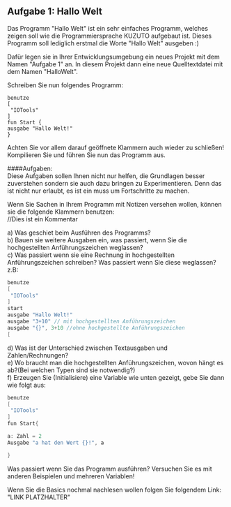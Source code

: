 ## Aufgabe 1: Hallo Welt
Das Programm "Hallo Welt" ist ein sehr einfaches Programm, welches zeigen soll wie die Programmiersprache KUZUTO aufgebaut ist. Dieses Programm soll lediglich erstmal die Worte "Hallo Welt" ausgeben :)

Dafür legen sie in Ihrer Entwicklungsumgebung ein neues Projekt mit dem Namen "Aufgabe 1" an.
In diesem Projekt dann eine neue Quelltextdatei mit dem Namen "HalloWelt".

Schreiben Sie nun folgendes Programm: 
````
benutze
[
 "IOTools"
]
fun Start {
ausgabe "Hallo Welt!"
}
````
Achten Sie vor allem darauf geöffnete Klammern auch wieder zu schließen! 
Kompilieren Sie und führen Sie nun das Programm aus.

####Aufgaben: <BR> 
Diese Aufgaben sollen Ihnen nicht nur helfen, die Grundlagen besser zuverstehen sondern sie auch dazu bringen zu Experimentieren. Denn das ist nicht nur erlaubt, es ist ein muss um Fortschritte zu machen.

Wenn Sie Sachen in Ihrem Programm mit Notizen versehen wollen, können sie die folgende Klammern benutzen:<BR> //Dies ist ein Kommentar

a) Was geschiet beim Ausführen des Programms?<BR>
b) Bauen sie weitere Ausgaben ein, was passiert, wenn Sie die hochgestellten Anführungszeichen  weglassen?  
c) Was passiert wenn sie eine Rechnung in hochgestellten Anführungszeichen schreiben? Was passiert wenn Sie diese weglassen? <BR>
z.B: 
````java
benutze
[
 "IOTools"
]
start
ausgabe "Hallo Welt!"
ausgabe "3+10" // mit hochgestellten Anführungszeichen
ausgabe "{}", 3+10 //ohne hochgestellte Anführungszeichen
[
````
d) Was ist der Unterschied zwischen Textausgaben und Zahlen/Rechnungen?<BR>
e) Wo braucht man die hochgestellten Anführungszeichen, wovon hängt es ab?(Bei welchen Typen sind sie notwendig?)<BR>
f) Erzeugen Sie (Initialisiere) eine Variable wie unten gezeigt, gebe Sie dann wie folgt aus:
````java
benutze
[
 "IOTools"
]
fun Start{

a: Zahl = 2
Ausgabe "a hat den Wert {}!", a

}
````
Was passiert wenn Sie das Programm ausführen? Versuchen Sie es mit anderen Beispielen und mehreren Variablen!

Wenn Sie die Basics nochmal nachlesen wollen folgen Sie folgendem Link: 
"LINK PLATZHALTER"
